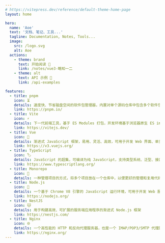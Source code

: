 ```yaml
---
# https://vitepress.dev/reference/default-theme-home-page
layout: home

hero:
  name: 'Aoe'
  text: '文档、笔记、工具...'
  tagline: Documentation, Notes, Tools...
  image:
    src: /logo.svg
    alt: Aoe
  actions:
    - theme: brand
      text: 开始阅读 🥽
      link: /notes/vue3-略知一二
    - theme: alt
      text: API 示例 🌰
      link: /api-examples

features:
  - title: pnpm
    icon: ⏳
    details: 速度快、节省磁盘空间的软件包管理器，内置对单个源码仓库中包含多个软件包的支持
    link: https://pnpm.io/
  - title: Vite
    icon: ⚡️
    details: 下一代前端工具，基于 ES Modules 打包，开发环境基于浏览器原生 ES imports 开发
    link: https://vitejs.dev/
  - title: Vue
    icon: 🖖
    details: 渐进式 JavaScript 框架，易用、灵活、高效，可用于开发 Web 界面、单页应用等
    link: https://v3.vuejs.org/
  - title: TypeScript
    icon: 🏷
    details: JavaScript 的超集，可编译为纯 JavaScript，支持类型系统、泛型、接口等
    link: https://www.typescriptlang.org/
  - title: Monorepo
    icon: 🛟
    details: 一种管理项目的方式，将多个项目放在一个仓库中，以便更好的管理和复用代码
  - title: Node.js
    icon: 🚀
    details: 一个基于 Chrome V8 引擎的 JavaScript 运行环境，可用于开发 Web 服务端应用
    link: https://nodejs.org/
  - title: NestJS
    icon: 🐱
    details: 用于构建高效、可扩展的服务端应用程序的渐进式 Node.js 框架
    link: https://nestjs.com/
  - title: Nginx
    icon: 🌐
    details: 一个高性能的 HTTP 和反向代理服务器，也是一个 IMAP/POP3/SMTP 代理服务器
    link: https://nginx.org/
---
```

